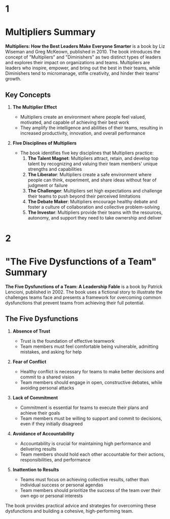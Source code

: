 # 1
# Multipliers Summary

**Multipliers: How the Best Leaders Make Everyone Smarter** is a book by Liz Wiseman and Greg McKeown, published in 2010. The book introduces the concept of "Multipliers" and "Diminishers" as two distinct types of leaders and explores their impact on organizations and teams. Multipliers are leaders who inspire, empower, and bring out the best in their teams, while Diminishers tend to micromanage, stifle creativity, and hinder their teams' growth.

## Key Concepts

1. **The Multiplier Effect**
   - Multipliers create an environment where people feel valued, motivated, and capable of achieving their best work
   - They amplify the intelligence and abilities of their teams, resulting in increased productivity, innovation, and overall performance

2. **Five Disciplines of Multipliers**
   - The book identifies five key disciplines that Multipliers practice:
     1. **The Talent Magnet**: Multipliers attract, retain, and develop top talent by recognizing and valuing their team members' unique strengths and capabilities
     2. **The Liberator**: Multipliers create a safe environment where people can think, experiment, and share ideas without fear of judgment or failure
     3. **The Challenger**: Multipliers set high expectations and challenge their teams to push beyond their perceived limitations
     4. **The Debate Maker**: Multipliers encourage healthy debate and foster a culture of collaboration and collective problem-solving
     5. **The Investor**: Multipliers provide their teams with the resources, autonomy, and support they need to take ownership and deliver

# 2
# "The Five Dysfunctions of a Team" Summary

**The Five Dysfunctions of a Team: A Leadership Fable** is a book by Patrick Lencioni, published in 2002. The book uses a fictional story to illustrate the challenges teams face and presents a framework for overcoming common dysfunctions that prevent teams from achieving their full potential.

## The Five Dysfunctions

1. **Absence of Trust**
   - Trust is the foundation of effective teamwork
   - Team members must feel comfortable being vulnerable, admitting mistakes, and asking for help

2. **Fear of Conflict**
   - Healthy conflict is necessary for teams to make better decisions and commit to a shared vision
   - Team members should engage in open, constructive debates, while avoiding personal attacks

3. **Lack of Commitment**
   - Commitment is essential for teams to execute their plans and achieve their goals
   - Team members must be willing to support and commit to decisions, even if they initially disagreed

4. **Avoidance of Accountability**
   - Accountability is crucial for maintaining high performance and delivering results
   - Team members should hold each other accountable for their actions, responsibilities, and performance

5. **Inattention to Results**
   - Teams must focus on achieving collective results, rather than individual success or personal agendas
   - Team members should prioritize the success of the team over their own ego or personal interests

The book provides practical advice and strategies for overcoming these dysfunctions and building a cohesive, high-performing team.

